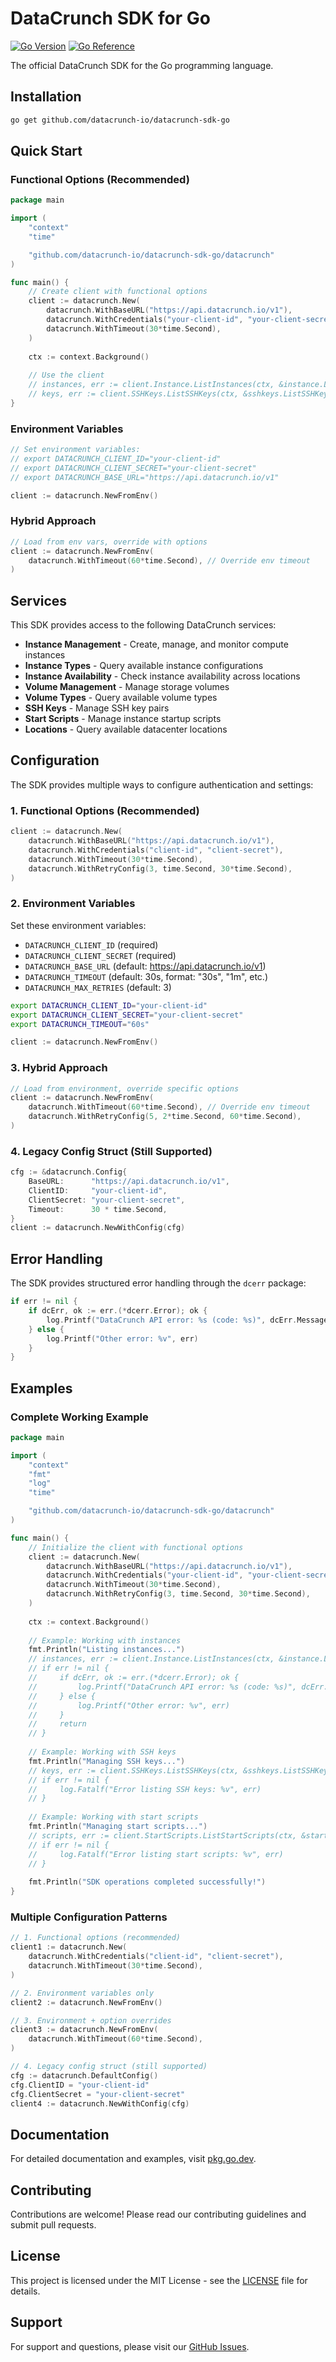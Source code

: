 # DataCrunch SDK for Go

[![Go Version](https://img.shields.io/badge/go-%3E%3D1.24-blue.svg)](https://golang.org/)
[![Go Reference](https://pkg.go.dev/badge/github.com/datacrunch-io/datacrunch-sdk-go.svg)](https://pkg.go.dev/github.com/datacrunch-io/datacrunch-sdk-go)

The official DataCrunch SDK for the Go programming language.

## Installation

```bash
go get github.com/datacrunch-io/datacrunch-sdk-go
```

## Quick Start

### Functional Options (Recommended)

```go
package main

import (
    "context"
    "time"

    "github.com/datacrunch-io/datacrunch-sdk-go/datacrunch"
)

func main() {
    // Create client with functional options
    client := datacrunch.New(
        datacrunch.WithBaseURL("https://api.datacrunch.io/v1"),
        datacrunch.WithCredentials("your-client-id", "your-client-secret"),
        datacrunch.WithTimeout(30*time.Second),
    )
    
    ctx := context.Background()
    
    // Use the client
    // instances, err := client.Instance.ListInstances(ctx, &instance.ListInstancesInput{})
    // keys, err := client.SSHKeys.ListSSHKeys(ctx, &sshkeys.ListSSHKeysInput{})
}
```

### Environment Variables

```go
// Set environment variables:
// export DATACRUNCH_CLIENT_ID="your-client-id"
// export DATACRUNCH_CLIENT_SECRET="your-client-secret"
// export DATACRUNCH_BASE_URL="https://api.datacrunch.io/v1"

client := datacrunch.NewFromEnv()
```

### Hybrid Approach

```go
// Load from env vars, override with options
client := datacrunch.NewFromEnv(
    datacrunch.WithTimeout(60*time.Second), // Override env timeout
)
```

## Services

This SDK provides access to the following DataCrunch services:

- **Instance Management** - Create, manage, and monitor compute instances
- **Instance Types** - Query available instance configurations
- **Instance Availability** - Check instance availability across locations
- **Volume Management** - Manage storage volumes
- **Volume Types** - Query available volume types
- **SSH Keys** - Manage SSH key pairs
- **Start Scripts** - Manage instance startup scripts
- **Locations** - Query available datacenter locations

## Configuration

The SDK provides multiple ways to configure authentication and settings:

### 1. Functional Options (Recommended)

```go
client := datacrunch.New(
    datacrunch.WithBaseURL("https://api.datacrunch.io/v1"),
    datacrunch.WithCredentials("client-id", "client-secret"),
    datacrunch.WithTimeout(30*time.Second),
    datacrunch.WithRetryConfig(3, time.Second, 30*time.Second),
)
```

### 2. Environment Variables

Set these environment variables:
- `DATACRUNCH_CLIENT_ID` (required)
- `DATACRUNCH_CLIENT_SECRET` (required)  
- `DATACRUNCH_BASE_URL` (default: https://api.datacrunch.io/v1)
- `DATACRUNCH_TIMEOUT` (default: 30s, format: "30s", "1m", etc.)
- `DATACRUNCH_MAX_RETRIES` (default: 3)

```bash
export DATACRUNCH_CLIENT_ID="your-client-id"
export DATACRUNCH_CLIENT_SECRET="your-client-secret"
export DATACRUNCH_TIMEOUT="60s"
```

```go
client := datacrunch.NewFromEnv()
```

### 3. Hybrid Approach

```go
// Load from environment, override specific options
client := datacrunch.NewFromEnv(
    datacrunch.WithTimeout(60*time.Second), // Override env timeout
    datacrunch.WithRetryConfig(5, 2*time.Second, 60*time.Second),
)
```

### 4. Legacy Config Struct (Still Supported)

```go
cfg := &datacrunch.Config{
    BaseURL:      "https://api.datacrunch.io/v1",
    ClientID:     "your-client-id",
    ClientSecret: "your-client-secret",
    Timeout:      30 * time.Second,
}
client := datacrunch.NewWithConfig(cfg)
```

## Error Handling

The SDK provides structured error handling through the `dcerr` package:

```go
if err != nil {
    if dcErr, ok := err.(*dcerr.Error); ok {
        log.Printf("DataCrunch API error: %s (code: %s)", dcErr.Message, dcErr.Code)
    } else {
        log.Printf("Other error: %v", err)
    }
}
```

## Examples

### Complete Working Example

```go
package main

import (
    "context"
    "fmt"
    "log"
    "time"

    "github.com/datacrunch-io/datacrunch-sdk-go/datacrunch"
)

func main() {
    // Initialize the client with functional options
    client := datacrunch.New(
        datacrunch.WithBaseURL("https://api.datacrunch.io/v1"),
        datacrunch.WithCredentials("your-client-id", "your-client-secret"),
        datacrunch.WithTimeout(30*time.Second),
        datacrunch.WithRetryConfig(3, time.Second, 30*time.Second),
    )
    
    ctx := context.Background()
    
    // Example: Working with instances
    fmt.Println("Listing instances...")
    // instances, err := client.Instance.ListInstances(ctx, &instance.ListInstancesInput{})
    // if err != nil {
    //     if dcErr, ok := err.(*dcerr.Error); ok {
    //         log.Printf("DataCrunch API error: %s (code: %s)", dcErr.Message, dcErr.Code)
    //     } else {
    //         log.Printf("Other error: %v", err)
    //     }
    //     return
    // }
    
    // Example: Working with SSH keys
    fmt.Println("Managing SSH keys...")
    // keys, err := client.SSHKeys.ListSSHKeys(ctx, &sshkeys.ListSSHKeysInput{})
    // if err != nil {
    //     log.Fatalf("Error listing SSH keys: %v", err)
    // }
    
    // Example: Working with start scripts
    fmt.Println("Managing start scripts...")
    // scripts, err := client.StartScripts.ListStartScripts(ctx, &startscripts.ListStartScriptsInput{})
    // if err != nil {
    //     log.Fatalf("Error listing start scripts: %v", err)
    // }
    
    fmt.Println("SDK operations completed successfully!")
}
```

### Multiple Configuration Patterns

```go
// 1. Functional options (recommended)
client1 := datacrunch.New(
    datacrunch.WithCredentials("client-id", "client-secret"),
    datacrunch.WithTimeout(30*time.Second),
)

// 2. Environment variables only
client2 := datacrunch.NewFromEnv()

// 3. Environment + option overrides
client3 := datacrunch.NewFromEnv(
    datacrunch.WithTimeout(60*time.Second),
)

// 4. Legacy config struct (still supported)
cfg := datacrunch.DefaultConfig()
cfg.ClientID = "your-client-id"
cfg.ClientSecret = "your-client-secret"
client4 := datacrunch.NewWithConfig(cfg)
```

## Documentation

For detailed documentation and examples, visit [pkg.go.dev](https://pkg.go.dev/github.com/datacrunch-io/datacrunch-sdk-go).

## Contributing

Contributions are welcome! Please read our contributing guidelines and submit pull requests.

## License

This project is licensed under the MIT License - see the [LICENSE](LICENSE) file for details.

## Support

For support and questions, please visit our [GitHub Issues](https://github.com/datacrunch-io/datacrunch-sdk-go/issues).
